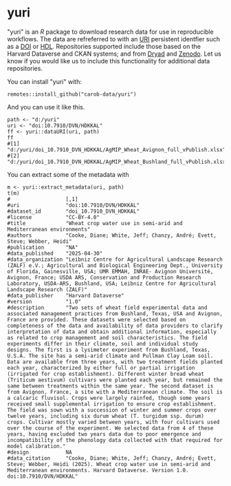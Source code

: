 # yuri

"yuri" is an *R* package to download research data for use in reproducible workflows. The data are refreferred to with an [URI](https://en.wikipedia.org/wiki/Uniform_Resource_Identifier) persistent identfier such as a [DOI](https://en.wikipedia.org/wiki/Digital_object_identifier) or [HDL](https://en.wikipedia.org/wiki/Handle_System). Repositories supported include those based on the Harvard Dataverse and CKAN systems; and from [Dryad](https://datadryad.org/) and [Zenodo](https://zenodo.org/). Let us know if you would like us to include this functionality for additional data repositories.

You can install "yuri" with: 

```
remotes::install_github("carob-data/yuri")
```

And you can use it like this. 

```{r}
path <- "d:/yuri"
uri <- "doi:10.7910/DVN/HDKKAL"
ff <- yuri::dataURI(uri, path)
ff
#[1] "d:/yuri/doi_10.7910_DVN_HDKKAL/AgMIP_Wheat_Avignon_full_vPublish.xlsx" 
#[2] "d:/yuri/doi_10.7910_DVN_HDKKAL/AgMIP_Wheat_Bushland_full_vPublish.xlsx"
```

You can extract some of the metadata with 

```
m <- yuri::extract_metadata(uri, path)
t(m)
#                  [,1]
#uri               "doi:10.7910/DVN/HDKKAL"
#dataset_id        "doi_10.7910_DVN_HDKKAL"
#license           "CC-BY-4.0"
#title             "Wheat crop water use in semi-arid and Mediterranean environments"
#authors           "Cooke, Diane; White, Jeff; Chanzy, André; Evett, Steve; Webber, Heidi"
#publication       "NA"
#data_published    "2025-04-30"
#data_organization "Leibniz Centre for Agricultural Landscape Research (ZALF) e.V.; Agricultural and Biological Engineering Dept., University of Florida, Gainesville, USA; UMR EMMAH, INRAE- Avignon Université, Avignon, France; USDA ARS, Conservation and Production Research Laboratory, USDA-ARS, Bushland, USA; Leibniz Centre for Agricultural Landscape Research (ZALF)"
#data_publisher    "Harvard Dataverse"
#version           "1.0"
#description       "Two sets of wheat field experimental data and associated management practices from Bushland, Texas, USA and Avignon, France are provided. These datasets were selected based on completeness of the data and availability of data providers to clarify interpretation of data and obtain additional information, especially as related to crop management and soil characteristics. The field experiments differ in their climate, soil and individual study designs. The first is a lysimeter experiment from Bushland, Texas, U.S.A. The site has a semi-arid climate and Pullman Clay Loam soil. Data are available from three years, with two treatment fields planted each year, characterized by either full or partial irrigation (irrigated for crop establishment). Different winter bread wheat (Triticum aestivum) cultivars were planted each year, but remained the same between treatments within the same year. The second dataset is from Avignon, France, a site with a Mediterranean climate. The soil is a calcaric fluvisol. Crops were largely rainfed, though some years received small supplemental irrigation to ensure crop establishment. The field was sown with a succession of winter and summer crops over twelve years, including six durum wheat (T. turgidum ssp. durum) crops. Cultivar mostly varied between years, with four cultivars used over the course of the experiment. We selected data from 4 of these years, having excluded two years data due to poor emergence and incompatibility of the phenology data collected with that required for model calibration."
#design            NA                
#data_citation     "Cooke, Diane; White, Jeff; Chanzy, André; Evett, Steve; Webber, Heidi (2025). Wheat crop water use in semi-arid and Mediterranean environments. Harvard Dataverse. Version 1.0. doi:10.7910/DVN/HDKKAL"       
```

